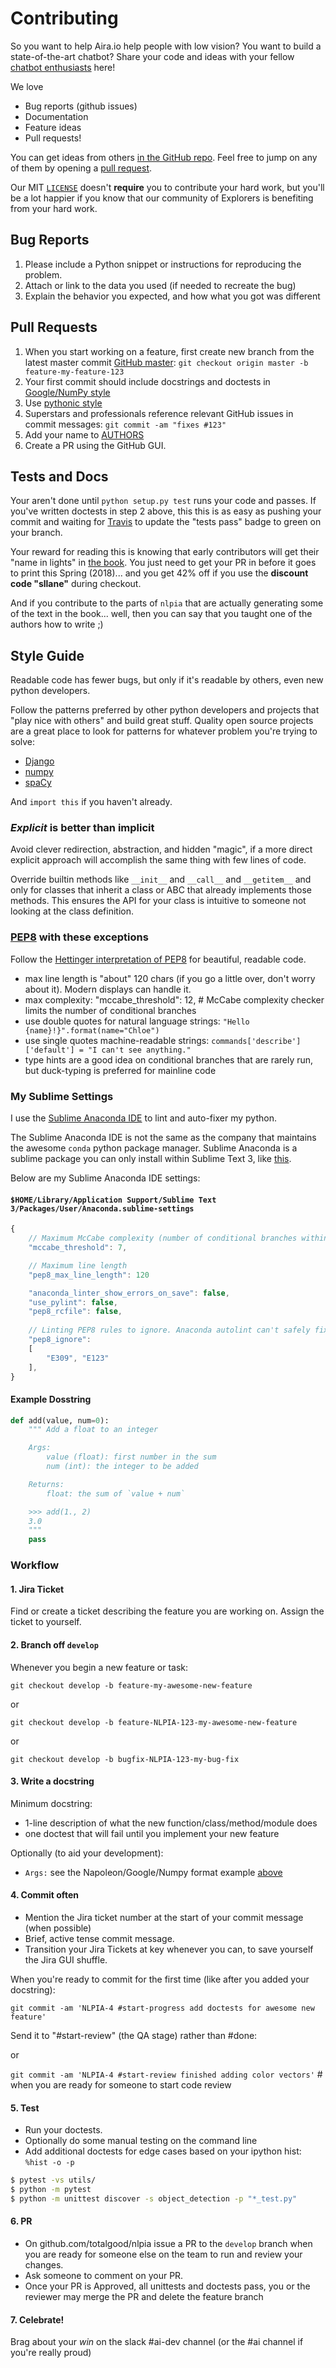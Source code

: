 # Contributing

So you want to help Aira.io help people with low vision? 
You want to build a state-of-the-art chatbot? 
Share your code and ideas with your fellow [chatbot enthusiasts](AUTHORS) here!

We love

 - Bug reports (github issues)
 - Documentation
 - Feature ideas
 - Pull requests!

You can get ideas from others [in the GitHub repo](https://github.com/aira/aichat/issues). Feel free to jump on any of them by opening a [pull request](https://github.com/aira/aichat/pulls).
 
Our MIT [`LICENSE`](https://github.com/totalgood/nlpia/blob/master/LICENSE) doesn't **require** you to contribute your hard work, but you'll be a lot happier if you know that our community of Explorers is benefiting from your hard work. 

## Bug Reports

  1. Please include a Python snippet or instructions for reproducing the problem.
  2. Attach or link to the data you used (if needed to recreate the bug)
  3. Explain the behavior you expected, and how what you got was different

## Pull Requests

  1. When you start working on a feature, first create new branch from the latest master commit [GitHub master](https://github.com/slackha/pyJac/tree/master): `git checkout origin master -b feature-my-feature-123`
  2. Your first commit should include docstrings and doctests in [Google/NumPy style](http://sphinxcontrib-napoleon.readthedocs.io/en/latest/example_numpy.html#example-numpy)
  3. Use [pythonic style](http://www.python.org/dev/peps/pep-0008/)
  4. Superstars and professionals reference relevant GitHub issues in commit messages: `git commit -am "fixes #123"`
  5. Add your name to [AUTHORS](https://github.com/totalgood/nlpia/blob/master/AUTHORS)
  6. Create a PR using the GitHub GUI.


## Tests and Docs

Your aren't done until `python setup.py test` runs your code and passes. 
If you've written doctests in step 2 above, this this is as easy as pushing your commit and waiting for [Travis](travis-ci.org) to update the "tests pass" badge to green on your branch. 

Your reward for reading this is knowing that early contributors will get their "name in lights" in [the book](https://bit.ly/nlpiabook). 
You just need to get your PR in before it goes to print this Spring (2018)... and you get 42% off if you use the **discount code "sllane"** during checkout. 

And if you contribute to the parts of `nlpia` that are actually generating some of the text in the book... well, then you can say that you taught one of the authors how to write ;)

## Style Guide

Readable code has fewer bugs, but only if it's readable by others, even new python developers. 

Follow the patterns preferred by other python developers and projects that "play nice with others" and build great stuff. 
Quality open source projects are a great place to look for patterns for whatever problem you're trying to solve: 

* [Django](https://github.com/django/django)
* [numpy](https://github.com/numpy/numpy)
* [spaCy](https://github.com/explosion/spaCy)

And `import this` if you haven't already.

### *Explicit* is better than implicit

Avoid clever redirection, abstraction, and hidden "magic", if a more direct explicit approach will accomplish the same thing with few lines of code.

Override builtin methods like `__init__` and `__call__` and `__getitem__` and only for classes that inherit a class or ABC that already implements those methods.  This ensures the API for your class is intuitive to someone not looking at the class definition.
  

### [PEP8](https://www.python.org/dev/peps/pep-0008/) with these exceptions

Follow the [Hettinger interpretation of PEP8](https://www.youtube.com/watch?v=wf-BqAjZb8M) for beautiful, readable code.

* max line length is "about" 120 chars (if you go a little over, don't worry about it). Modern displays can handle it. 
* max complexity: "mccabe_threshold": 12,  # McCabe complexity checker limits the number of conditional branches
* use double quotes for natural language strings: `"Hello {name}!}".format(name="Chloe")`
* use single quotes machine-readable strings: `commands['describe']['default'] = "I can't see anything."`
* type hints are a good idea on conditional branches that are rarely run, but duck-typing is preferred for mainline code

### My Sublime Settings

I use the [Sublime Anaconda IDE](https://damnwidget.github.io/anaconda/) to lint and auto-fixer my python. 

The Sublime Anaconda IDE is not the same as the company that maintains the awesome `conda` python package manager. 
Sublime Anaconda is a sublime package you can only install within Sublime Text 3, like [this](http://damnwidget.github.io/anaconda/#anaconda-overview-out-of-the-box). 

Below are my Sublime Anaconda IDE settings:

#### `$HOME/Library/Application Support/Sublime Text 3/Packages/User/Anaconda.sublime-settings`

```javascript
{
    // Maximum McCabe complexity (number of conditional branches within a function).
    "mccabe_threshold": 7,

    // Maximum line length
    "pep8_max_line_length": 120

    "anaconda_linter_show_errors_on_save": false,
    "use_pylint": false,
    "pep8_rcfile": false,
    
    // Linting PEP8 rules to ignore. Anaconda autolint can't safely fix these on save).
    "pep8_ignore":
    [
        "E309", "E123"
    ],
}
```




#### Example Dosstring


```python
def add(value, num=0):
    """ Add a float to an integer

    Args:
        value (float): first number in the sum
        num (int): the integer to be added

    Returns:
        float: the sum of `value + num`

    >>> add(1., 2)
    3.0
    """
    pass
```


### Workflow

#### 1. Jira Ticket

Find or create a ticket describing the feature you are working on.
Assign the ticket to yourself.

#### 2. Branch off `develop`

Whenever you begin a new feature or task:

`git checkout develop -b feature-my-awesome-new-feature`

or

`git checkout develop -b feature-NLPIA-123-my-awesome-new-feature`

or

`git checkout develop -b bugfix-NLPIA-123-my-bug-fix`

#### 3. Write a docstring

Minimum docstring:

* 1-line description of what the new function/class/method/module does
* one doctest that will fail until you implement your new feature

Optionally (to aid your development):

* `Args:` see the Napoleon/Google/Numpy format example [above](https://github.com/totalgood/nlpia/blob/master/CONTRIBUTING.md#example-dosstring)

#### 4. Commit often

* Mention the Jira ticket number at the start of your commit message (when possible)
* Brief, active tense commit message.
* Transition your Jira Tickets at key whenever you can, to save yourself the Jira GUI shuffle.

When you're ready to commit for the first time (like after you added your docstring):

`git commit -am 'NLPIA-4 #start-progress add doctests for awesome new feature'`  

Send it to "#start-review" (the QA stage) rather than #done:


or 

`git commit -am 'NLPIA-4 #start-review finished adding color vectors'`  # when you are ready for someone to start code review

#### 5. Test

* Run your doctests.  
* Optionally do some manual testing on the command line
* Add additional doctests for edge cases based on your ipython hist: `%hist -o -p`

```bash
$ pytest -vs utils/
$ python -m pytest
$ python -m unittest discover -s object_detection -p "*_test.py"
```

#### 6. PR

* On github.com/totalgood/nlpia issue a PR to the `develop` branch when you are ready for someone else on the team to run and review your changes.
* Ask someone to comment on your PR.
* Once your PR is Approved, all unittests and doctests pass, you or the reviewer may merge the PR and delete the feature branch

#### 7. Celebrate!

Brag about your *win* on the slack #ai-dev channel (or the #ai channel if you're really proud)

